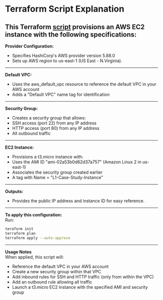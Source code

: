 # Terraform Script Explanation<br>
 This Terraform [script](./main.tf) provisions an AWS EC2 instance with the following specifications:
---
**Provider Configuration:** 
  - Specifies HashiCorp's AWS provider version 5.88.0
  - Sets up AWS region to us-east-1 (US East - N.Virginia).
---
**Default VPC:**
  - Uses the aws_default_vpc resource to reference the default VPC in your AWS account
  - Adds a "Default VPC" name tag for identification
---
**Security Group:**
  - Creates a security group that allows:
  - SSH access (port 22) from any IP address
  - HTTP access (port 80) from any IP address
  - All outbound traffic
---
**EC2 Instance:**
  - Provisions a t3.micro instance with:
  - Uses the AMI ID "ami-02a53b0d62d37a757" (Amazon Linux 2 in us-east-1)
  - Associates the security group created earlier
  - A tag with Name = "L1-Case-Study-Instance"
---
**Outputs:**
  - Provides the public IP address and instance ID for easy reference.
---
**To apply this configuration:**<br>
Run:
```sh
teraform init
terraform plan
terraform apply --auto-approve
```
---
**Usage Notes**<br>
When applied, this script will:
  - Reference the default VPC in your AWS account
  - Create a new security group within that VPC
  - Add inbound rules for SSH and HTTP traffic (only from within the VPC)
  - Add an outbound rule allowing all traffic
  - Launch a t3.micro EC2 instance with the specified AMI and security group